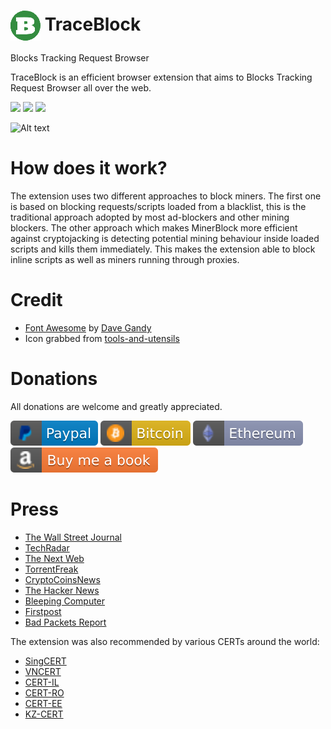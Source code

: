 # <img src="/icons/icon.png" align="absmiddle"> TraceBlock
Blocks Tracking Request Browser

TraceBlock is an efficient browser extension that aims to Blocks Tracking Request Browser all over the web.

[<img src="https://user-images.githubusercontent.com/7257362/196050028-71dd50f6-19a8-4405-ab7e-a022eb5a4287.png">](https://chrome.google.com/webstore/detail/minerblock/emikbbbebcdfohonlaifafnoanocnebl) [<img src="https://user-images.githubusercontent.com/7257362/196050050-f76e4c5b-6822-460b-bbe6-fc890550a1c8.png" width="206">](https://addons.opera.com/en/extensions/details/minerblock/) [<img src="https://user-images.githubusercontent.com/7257362/196050056-9afc4687-bc02-4b7f-ad4a-3b2e86e65507.png">](https://addons.mozilla.org/en-US/firefox/addon/minerblock-origin/)

![Alt text](https://user-images.githubusercontent.com/7257362/196050130-72c290b9-cb29-40da-8dad-6792f8c9d7ad.png)

# How does it work?
The extension uses two different approaches to block miners. The first one is based on blocking requests/scripts loaded from a blacklist, this is the traditional approach adopted by most ad-blockers and other mining blockers. The other approach which makes MinerBlock more efficient against cryptojacking is detecting potential mining behaviour inside loaded scripts and kills them immediately. This makes the extension able to block inline scripts as well as miners running through proxies.

# Credit
- [Font Awesome](http://fontawesome.io/) by [Dave Gandy](https://github.com/davegandy)
- Icon grabbed from [tools-and-utensils](https://www.shareicon.net/author/tools-and-utensils)

# Donations
All donations are welcome and greatly appreciated.

[<img src="icons/donations/paypal.svg">](https://www.paypal.me/xd4rker/10)
[<img src="icons/donations/btc.svg">](https://blockchain.info/payment_request?address=1PYj4Bd6YwGzqjb46Ww6buGpTUEt3EZLx4)
[<img src="icons/donations/eth.svg">](https://etherdonation.com/d?to=0x3057b2648d905912ef511674aa3ffe9fcf5140db)
[<img src="icons/donations/amazon.svg">](https://www.amazon.com/registry/wishlist/QHAD9F3VEVJR)

# Press
- [The Wall Street Journal](https://www.wsj.com/articles/how-to-keep-cryptojackers-off-your-devices-as-bitcoin-soars-1513773371)
- [TechRadar](https://www.techradar.com/how-to/how-to-protect-yourself-from-cryptomining)
- [The Next Web](https://thenextweb.com/apps/2017/09/19/cpu-cryptocurrency-miner-blocker/)
- [TorrentFreak](https://torrentfreak.com/cryptocurrency-miner-targeted-by-anti-virus-and-adblock-tools-170926/)
- [CryptoCoinsNews](https://www.cryptocoinsnews.com/pirate-bay-resumes-mining-monero-using-visitor-cpu-power/)
- [The Hacker News](https://thehackernews.com/2017/10/coinhive-cryptocurrency-miner.html)
- [Bleeping Computer](https://www.bleepingcomputer.com/news/security/a-new-player-joins-coinhive-on-the-browser-cryptojacking-scene/)
- [Firstpost](http://www.firstpost.com/tech/news-analysis/how-to-keep-away-cryptocurrency-miners-away-from-chipping-away-at-your-cpu-4061301.html)
- [Bad Packets Report](https://badpackets.net/how-to-find-cryptojacking-malware/)

The extension was also recommended by various CERTs around the world:
- [SingCERT](https://www.csa.gov.sg/singcert/news/advisories-alerts/alert-on-browser-based-digital-currency-mining)
- [VNCERT](http://english.mic.gov.vn/Pages/TinTuc/136048/VNCERT-orders-quick-action-against-CoinHive.html)
- [CERT-IL](https://www.gov.il/he/Departments/publications/reports/cryptocurrency)
- [CERT-RO](https://www.cert.ro/citeste/criptomoneda-minare-webiste-romania-coinhive)
- [CERT-EE](https://blog.ria.ee/kruptorahad-ja-virtuaalne-kaevandamine/)
- [KZ-CERT](http://www.kz-cert.kz/page/635)
